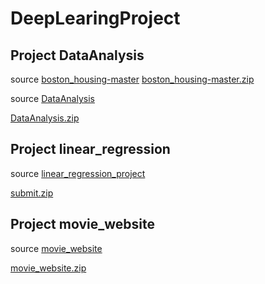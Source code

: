 # DeepLearingProject

## Project DataAnalysis

source [boston_housing-master](boston_housing-master)
[boston_housing-master.zip](boston_housing-master/boston_housing-master.zip)

source [DataAnalysis](DataAnalysis)

[DataAnalysis.zip](DataAnalysis/DataAnalysis.zip)

## Project linear_regression

source [linear_regression_project](linear_project)

[submit.zip](linear_project/submit.zip)


## Project movie_website

source [movie_website](movie_website)

[movie_website.zip](movie_website/movie_website.zip)
